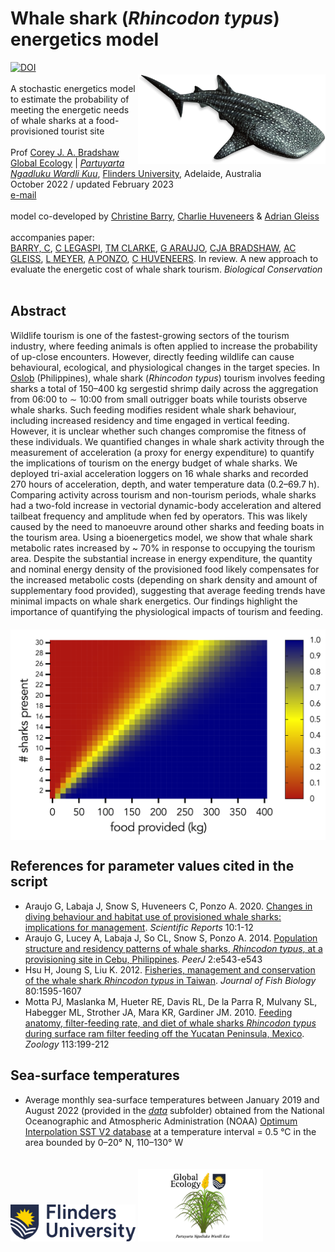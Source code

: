 # Whale shark (<em>Rhincodon typus</em>) energetics model
<img align="right" src="www/whaleshark.webp" alt="shark" width="300" style="margin-top: 20px">
<a href="https://zenodo.org/badge/latestdoi/550791924"><img src="https://zenodo.org/badge/550791924.svg" alt="DOI"></a>
<br>
<br>
A stochastic energetics model to estimate the probability of meeting the energetic needs of whale sharks at a food-provisioned tourist site<br>
<br>
Prof <a href="https://globalecologyflinders.com/people/#DIRECTOR">Corey J. A. Bradshaw</a> <br>
<a href="http://globalecologyflinders.com" target="_blank">Global Ecology</a> | <em><a href="https://globalecologyflinders.com/partuyarta-ngadluku-wardli-kuu/" target="_blank">Partuyarta Ngadluku Wardli Kuu</a></em>, <a href="http://flinders.edu.au" target="_blank">Flinders University</a>, Adelaide, Australia <br>
October 2022 / updated February 2023<br>
<a href=mailto:corey.bradshaw@flinders.edu.au>e-mail</a> <br>
<br>
model co-developed by <a href="https://www.researchgate.net/profile/Christine-Barry-4">Christine Barry</a>, <a href="https://researchnow.flinders.edu.au/en/persons/charlie-huveneers-2">Charlie Huveneers</a> & <a href="http://profiles.murdoch.edu.au/myprofile/adrian-gleiss/">Adrian Gleiss</a><br>
<br>
accompanies paper:<br>
<a href="https://www.researchgate.net/profile/Christine-Barry-4">BARRY, C</a>, <a href="https://www.lamave.org/christine-tin-legaspi">C LEGASPI</a>, <a href="https://scholar.google.com/citations?user=FsRAsHcAAAAJ&hl=en">TM CLARKE</a>, <a href="https://www.researchgate.net/profile/Gonzalo-Araujo">G ARAUJO</a>, <a href="https://globalecologyflinders.com/people/#DIRECTOR">CJA BRADSHAW</a>, <a href="http://profiles.murdoch.edu.au/myprofile/adrian-gleiss/">AC GLEISS</a>, <a href="https://researchnow.flinders.edu.au/en/persons/lauren-meyer">L MEYER</a>, <a href="https://scholar.google.com/citations?user=zKpvsRUAAAAJ&hl=en">A PONZO</a>, <a href="https://researchnow.flinders.edu.au/en/persons/charlie-huveneers-2">C HUVENEERS</a>. In review. A new approach to evaluate the energetic cost of whale shark tourism. <em>Biological Conservation</em><br>
<br>

## Abstract 

Wildlife tourism is one of the fastest-growing sectors of the tourism industry, where feeding animals is often applied to increase the probability of up-close encounters. However, directly feeding wildlife can cause behavioural, ecological, and physiological changes in the target species. In <a href="https://www.google.com.au/maps/place/Oslob+Whale+Shark+Watching/@9.4633642,123.3775451,17z/data=!4m12!1m6!3m5!1s0x33ab744452b80907:0x443d13a88e1123d7!2sOslob+Whale+Shark+Watching!8m2!3d9.4633589!4d123.3797338!3m4!1s0x33ab744452b80907:0x443d13a88e1123d7!8m2!3d9.4633589!4d123.3797338">Oslob</a> (Philippines), whale shark (<em>Rhincodon typus</em>) tourism involves feeding sharks a total of 150–400 kg sergestid shrimp daily across the aggregation from 06:00 to ∼ 10:00 from small outrigger boats while tourists observe whale sharks. Such feeding modifies resident whale shark behaviour, including increased residency and time engaged in vertical feeding. However, it is unclear whether such changes compromise the fitness of these individuals. We quantified changes in whale shark activity through the measurement of acceleration (a proxy for energy expenditure) to quantify the implications of tourism on the energy budget of whale sharks. We deployed tri-axial acceleration loggers on 16 whale sharks and recorded 270 hours of acceleration, depth, and water temperature data (0.2–69.7 h). Comparing activity across tourism and non-tourism periods, whale sharks had a two-fold increase in vectorial dynamic-body acceleration and altered tailbeat frequency and amplitude when fed by operators. This was likely caused by the need to manoeuvre around other sharks and feeding boats in the tourism area. Using a bioenergetics model, we show that whale shark metabolic rates increased by ~ 70% in response to occupying the tourism area. Despite the substantial increase in energy expenditure, the quantity and nominal energy density of the provisioned food likely compensates for the increased metabolic costs (depending on shark density and amount of supplementary food provided), suggesting that average feeding trends have minimal impacts on whale shark energetics. Our findings highlight the importance of quantifying the physiological impacts of tourism and feeding. 
<br>
<img align="center" src="www/Pr(E needs met).png" alt="Pr(whale shark energetic needs met)" style="margin-top: 20px">

## References for parameter values cited in the script

- Araujo G, Labaja J, Snow S, Huveneers C, Ponzo A. 2020. <a href="https://www.nature.com/articles/s41598-020-73416-2">Changes in diving behaviour and habitat use of provisioned whale sharks: implications for management</a>. <em>Scientific Reports</em> 10:1-12
- Araujo G, Lucey A, Labaja J, So CL, Snow S, Ponzo A. 2014. <a href="https://peerj.com/articles/543/">Population structure and residency patterns of whale sharks, <em>Rhincodon typus</em>, at a provisioning site in Cebu, Philippines</a>. <em>PeerJ</em> 2:e543-e543
- Hsu H, Joung S, Liu K. 2012. <a href="https://onlinelibrary.wiley.com/doi/10.1111/j.1095-8649.2012.03234.x">Fisheries, management and conservation of the whale shark <em>Rhincodon typus</em> in Taiwan</a>. <em>Journal of Fish Biology</em> 80:1595-1607
- Motta PJ, Maslanka M, Hueter RE, Davis RL, De la Parra R, Mulvany SL, Habegger ML, Strother JA, Mara KR, Gardiner JM. 2010. <a href="https://www.sciencedirect.com/science/article/abs/pii/S0944200610000486">Feeding anatomy, filter-feeding rate, and diet of whale sharks <em>Rhincodon typus</em> during surface ram filter feeding off the Yucatan Peninsula, Mexico</a>. <em>Zoology</em> 113:199-212

## Sea-surface temperatures

- Average monthly sea-surface temperatures between January 2019 and August 2022 (provided in the <a href="https://github.com/cjabradshaw/WhaleSharkEnergeticsModel/tree/main/data"><em>data</em></a> subfolder) obtained from the National Oceanographic and Atmospheric Administration (NOAA) <a href="http://www.ncei.noaa.gov/products/optimum-interpolation-sst">Optimum Interpolation SST V2 database</a> at a temperature interval = 0.5 °C in the area bounded by 0–20° N, 110–130° W

<a href="https://www.flinders.edu.au"><img align="bottom-left" src="www/Flinders_University_Logo_Horizontal_RGB_Master.png" alt="Flinders University logo" width="200" style="margin-top: 20px"></a>
<a href="https://globalecologyflinders.com"><img align="bottom-left" src="www/GEL Logo Kaurna New Transp.png" alt="GEL logo" width="200" style="margin-top: 20px"></a>
